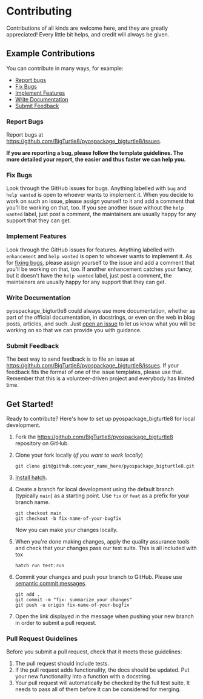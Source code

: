 # Contributing

Contributions of all kinds are welcome here, and they are greatly appreciated!
Every little bit helps, and credit will always be given.

## Example Contributions

You can contribute in many ways, for example:

* [Report bugs](#report-bugs)
* [Fix Bugs](#fix-bugs)
* [Implement Features](#implement-features)
* [Write Documentation](#write-documentation)
* [Submit Feedback](#submit-feedback)

### Report Bugs

Report bugs at https://github.com/BigTurtle8/pyospackage_bigturtle8/issues.

**If you are reporting a bug, please follow the template guidelines. The more
detailed your report, the easier and thus faster we can help you.**

### Fix Bugs

Look through the GitHub issues for bugs. Anything labelled with `bug` and
`help wanted` is open to whoever wants to implement it. When you decide to work on such
an issue, please assign yourself to it and add a comment that you'll be working on that,
too. If you see another issue without the `help wanted` label, just post a comment, the
maintainers are usually happy for any support that they can get.

### Implement Features

Look through the GitHub issues for features. Anything labelled with
`enhancement` and `help wanted` is open to whoever wants to implement it. As
for [fixing bugs](#fix-bugs), please assign yourself to the issue and add a comment that
you'll be working on that, too. If another enhancement catches your fancy, but it
doesn't have the `help wanted` label, just post a comment, the maintainers are usually
happy for any support that they can get.

### Write Documentation

pyospackage_bigturtle8 could always use more documentation, whether as
part of the official documentation, in docstrings, or even on the web in blog
posts, articles, and such. Just
[open an issue](https://github.com/BigTurtle8/pyospackage_bigturtle8/issues)
to let us know what you will be working on so that we can provide you with guidance.

### Submit Feedback

The best way to send feedback is to file an issue at
https://github.com/BigTurtle8/pyospackage_bigturtle8/issues. If your feedback fits the format of one of
the issue templates, please use that. Remember that this is a volunteer-driven
project and everybody has limited time.

## Get Started!

Ready to contribute? Here's how to set up pyospackage_bigturtle8 for
local development.

1. Fork the https://github.com/BigTurtle8/pyospackage_bigturtle8
   repository on GitHub.
2. Clone your fork locally (*if you want to work locally*)

    ```shell
    git clone git@github.com:your_name_here/pyospackage_bigturtle8.git
    ```

3. [Install hatch](https://hatch.pypa.io/latest/install/).

4. Create a branch for local development using the default branch (typically `main`) as a starting point. Use `fix` or `feat` as a prefix for your branch name.

    ```shell
    git checkout main
    git checkout -b fix-name-of-your-bugfix
    ```

    Now you can make your changes locally.

5. When you're done making changes, apply the quality assurance tools and check
   that your changes pass our test suite. This is all included with tox

    ```shell
    hatch run test:run
    ```

6. Commit your changes and push your branch to GitHub. Please use [semantic
   commit messages](https://www.conventionalcommits.org/).

    ```shell
    git add .
    git commit -m "fix: summarize your changes"
    git push -u origin fix-name-of-your-bugfix
    ```

7. Open the link displayed in the message when pushing your new branch in order
   to submit a pull request.

### Pull Request Guidelines

Before you submit a pull request, check that it meets these guidelines:

1. The pull request should include tests.
2. If the pull request adds functionality, the docs should be updated. Put your
   new functionality into a function with a docstring.
3. Your pull request will automatically be checked by the full test suite.
   It needs to pass all of them before it can be considered for merging.
